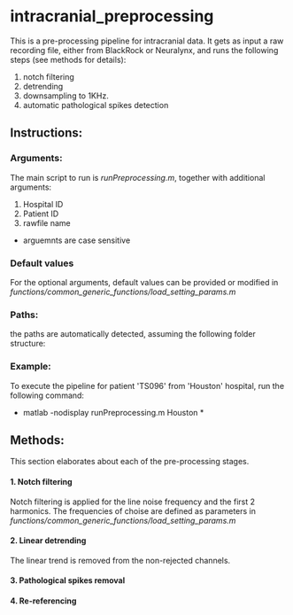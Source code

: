 # intracranial_preprocessing

This is a pre-processing pipeline for intracranial data. It gets as input a raw recording file, either from BlackRock or Neuralynx, and runs the following steps (see methods for details):
1. notch filtering
2. detrending
3. downsampling to 1KHz.
4. automatic pathological spikes detection 

## Instructions:

### Arguments:
The main script to run is *runPreprocessing.m*, together with additional arguments:
1. Hospital ID
2. Patient ID
3. rawfile name

- arguemnts are case sensitive

### Default values
For the optional arguments, default values can be provided or modified in *functions/common_generic_functions/load_setting_params.m*




### Paths:
the paths are automatically detected, assuming the following folder structure:

### Example:
To execute the pipeline for patient 'TS096' from 'Houston' hospital, run the following command:
* matlab -nodisplay runPreprocessing.m Houston *



## Methods:
This section elaborates about each of the pre-processing stages.

#### 1. Notch filtering
Notch filtering is applied for the line noise frequency and the first 2 harmonics.
The frequencies of choise are defined as parameters in
 *functions/common_generic_functions/load_setting_params.m*

#### 2. Linear detrending
The linear trend is removed from the non-rejected channels.

#### 3. Pathological spikes removal



#### 4. Re-referencing

